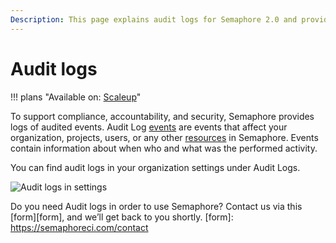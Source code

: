 ```yaml
---
Description: This page explains audit logs for Semaphore 2.0 and provides information on setting up audit log streaming to S3.
---
```


# Audit logs

!!! plans "Available on: <span class="plans-box">[Scaleup](/account-management/scaleup-plan/)</span>"

To support compliance, accountability, and security, Semaphore provides logs of audited events. Audit Log [events][events] are events that affect your organization, projects, users, or any other [resources][resources] in Semaphore.
Events contain information about when who and what was the performed activity. 

You can find audit logs in your organization settings under Audit Logs.

![Audit logs in settings](audit-logs/where-to-find.png)

Do you need Audit logs in order to use Semaphore? Contact us via this [form][form], and we’ll get back to you shortly.
[form]: https://semaphoreci.com/contact

[resources]: ./audit-events-reference.md#resource-field
[events]: ./audit-events-reference.md